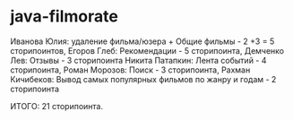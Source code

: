 # java-filmorate

Иванова Юлия: удаление фильма/юзера + Общие фильмы - 2 +3 = 5 сторипоинтов,
Егоров Глеб: Рекомендации - 5 сторипоинта,
Демченко Лев: Отзывы - 3 сторипоинта
Никита Патапкин: Лента событий - 4 сторипоинта,
Роман Морозов: Поиск - 3 сторипоинта,
Рахман Кичибеков: Вывод самых популярных фильмов по жанру и годам - 2 сторипоинта

ИТОГО: 21 сторипоинта.
